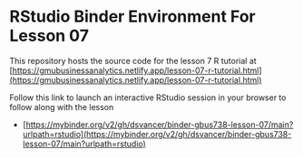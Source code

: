 # RStudio Binder Environment For Lesson 07

This repository hosts the source code for the lesson 7 R tutorial at [https://gmubusinessanalytics.netlify.app/lesson-07-r-tutorial.html](https://gmubusinessanalytics.netlify.app/lesson-07-r-tutorial.html)

Follow this link to launch an interactive RStudio session in your browser to follow along with the lesson
- [https://mybinder.org/v2/gh/dsvancer/binder-gbus738-lesson-07/main?urlpath=rstudio](https://mybinder.org/v2/gh/dsvancer/binder-gbus738-lesson-07/main?urlpath=rstudio)
